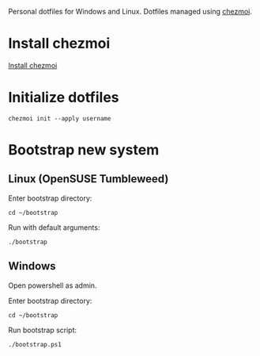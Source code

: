 Personal dotfiles for Windows and Linux. Dotfiles managed using [chezmoi](https://www.chezmoi.io/).

# Install chezmoi

[Install chezmoi](https://www.chezmoi.io/docs/install/)

# Initialize dotfiles

`chezmoi init --apply username`

# Bootstrap new system
## Linux (OpenSUSE Tumbleweed)

Enter bootstrap directory:

`cd ~/bootstrap`

Run with default arguments:

`./bootstrap`

## Windows

Open powershell as admin.

Enter bootstrap directory:

`cd ~/bootstrap`

Run bootstrap script:

`./bootstrap.ps1`
